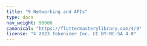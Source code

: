 ```yaml
---
title: "9 Networking and APIs"
type: docs
nav_weight: 90000
canonical: "https://fluttermasterylibrary.com/4/9"
license: "© 2023 Tokenizer Inc. CC BY-NC-SA 4.0"
---
```

